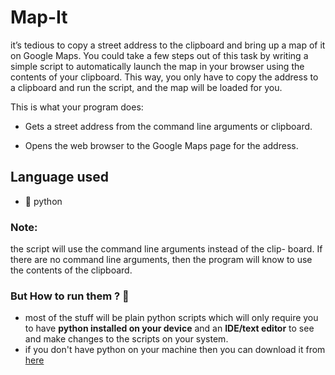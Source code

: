 # Map-It
it’s tedious to copy a street address to the clipboard and bring up a map of it on Google Maps. You could take a few steps out of this task by writing a simple script to automatically launch the map in your browser using the contents of your clipboard. This way, you only have to copy the address to a clipboard and run the script, and the map will be loaded for you.

This is what your program does:

- Gets a street address from the command line arguments or clipboard.

- Opens the web browser to the Google Maps page for the address.

## Language used
- 🐍 python

### Note:
the script will use the command line arguments instead of the clip- board. If there are no command line arguments, then the program will know to use the contents of the clipboard.

### But How to run them ? 🤨
- most of the stuff will be plain python scripts which will only require you to have **python installed on your device** and an **IDE/text editor** to see and make changes to the scripts on your system.
- if you don't have python on your machine then you can download it from [here](https://www.python.org/downloads/)
